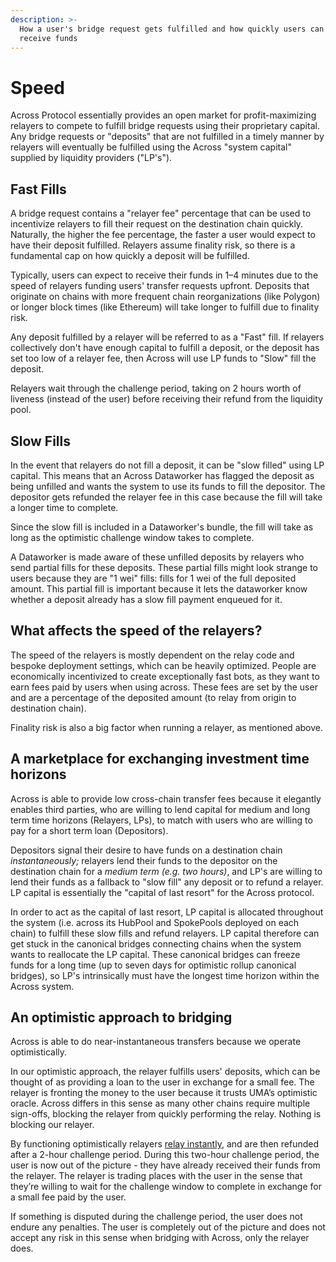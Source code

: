 ```yaml
---
description: >-
  How a user's bridge request gets fulfilled and how quickly users can expect to
  receive funds
---
```


# Speed

Across Protocol essentially provides an open market for profit-maximizing relayers to compete to fulfill bridge requests using their proprietary capital. Any bridge requests or "deposits" that are not fulfilled in a timely manner by relayers will eventually be fulfilled using the Across "system capital" supplied by liquidity providers ("LP's").

## Fast Fills

A bridge request contains a "relayer fee" percentage that can be used to incentivize relayers to fill their request on the destination chain quickly. Naturally, the higher the fee percentage, the faster a user would expect to have their deposit fulfilled. Relayers assume finality risk, so there is a fundamental cap on how quickly a deposit will be fulfilled.&#x20;

Typically, users can expect to receive their funds in 1–4 minutes due to the speed of relayers funding users' transfer requests upfront. Deposits that originate on chains with more frequent chain reorganizations (like Polygon) or longer block times (like Ethereum) will take longer to fulfill due to finality risk.&#x20;

Any deposit fulfilled by a relayer will be referred to as a "Fast" fill. If relayers collectively don't have enough capital to fulfill a deposit, or the deposit has set too low of a relayer fee, then Across will use LP funds to "Slow" fill the deposit.

Relayers wait through the challenge period, taking on 2 hours worth of liveness (instead of the user) before receiving their refund from the liquidity pool.

## Slow Fills

In the event that relayers do not fill a deposit, it can be "slow filled" using LP capital. This means that an Across Dataworker has flagged the deposit as being unfilled and wants the system to use its funds to fill the depositor. The depositor gets refunded the relayer fee in this case because the fill will take a longer time to complete.

Since the slow fill is included in a Dataworker's bundle, the fill will take as long as the optimistic challenge window takes to complete.

A Dataworker is made aware of these unfilled deposits by relayers who send partial fills for these deposits. These partial fills might look strange to users because they are "1 wei" fills: fills for 1 wei of the full deposited amount. This partial fill is important because it lets the dataworker know whether a deposit already has a slow fill payment enqueued for it.

## What affects the speed of the relayers?&#x20;

The speed of the relayers is mostly dependent on the relay code and bespoke deployment settings, which can be heavily optimized. People are economically incentivized to create exceptionally fast bots, as they want to earn fees paid by users when using across. These fees are set by the user and are a percentage of the deposited amount (to relay from origin to destination chain).

Finality risk is also a big factor when running a relayer, as mentioned above.

## A marketplace for exchanging investment time horizons

Across is able to provide low cross-chain transfer fees because it elegantly enables third parties, who are willing to lend capital for medium and long term time horizons (Relayers, LPs), to match with users who are willing to pay for a short term loan (Depositors).&#x20;

Depositors signal their desire to have funds on a destination chain _instantaneously;_ relayers lend their funds to the depositor on the destination chain for a _medium term (e.g. two hours)_, and LP's are willing to lend their funds as a fallback to "slow fill" any deposit or to refund a relayer. LP capital is essentially the "capital of last resort" for the Across protocol.

In order to act as the capital of last resort, LP capital is allocated throughout the system (i.e. across its HubPool and SpokePools deployed on each chain) to fulfill these slow fills and refund relayers. LP capital therefore can get stuck in the canonical bridges connecting chains when the system wants to reallocate the LP capital. These canonical bridges can freeze funds for a long time (up to seven days for optimistic rollup canonical bridges), so LP's intrinsically must have the longest time horizon within the Across system.

##

## An optimistic approach to bridging

Across is able to do near-instantaneous transfers because we operate optimistically.&#x20;

In our optimistic approach, the relayer fulfills users' deposits, which can be thought of as providing a loan to the user in exchange for a small fee. The relayer is fronting the money to the user because it trusts UMA’s optimistic oracle. Across differs in this sense as many other chains require multiple sign-offs, blocking the relayer from quickly performing the relay. Nothing is blocking our relayer.

By functioning optimistically relayers [relay instantly](http://across.to/), and are then refunded after a 2-hour challenge period. During this two-hour challenge period, the user is now out of the picture - they have already received their funds from the relayer. The relayer is trading places with the user in the sense that they’re willing to wait for the challenge window to complete in exchange for a small fee paid by the user.&#x20;

If something is disputed during the challenge period, the user does not endure any penalties. The user is completely out of the picture and does not accept any risk in this sense when bridging with Across, only the relayer does.

##
